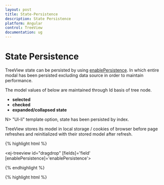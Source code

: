 ```yaml
---
layout: post
title: State-Persistence
description: State Persistence
platform: Angular
control: TreeView
documentation: ug
---
```


# State Persistence

TreeView state can be persisted by using [enablePersistence](http://help.syncfusion.com/api/js/ejtreeview#members:enablepersistence). In which entire modal has been persisted excluding data source in order to maintain performance. 

The model values of below are maintained through Id basis of tree node.

* **selected**
* **checked**
* **expanded/collapsed state**

N>  "Ul-li" template option, state has been persisted by index.

TreeView stores its model in local storage / cookies of browser before page refreshes and reinitialized with their stored model after refresh.

{% highlight html %}

 <ej-treeview id="dragdrop" [fields]='field' [enablePersistence]='enablePersistence'></ej-treeview>

{% endhighlight %}

{% highlight html %}

<script>

import { Component, Inject } from '@angular/core';

@Component({
    selector: 'control-content',
    templateUrl: 'app/components/treeview/enablePersistence.component.html'
})
export class enablePersistenceTreeViewComponent {

   public hierarchicalData: Object[] = [
        {
            id: 1, name: 'ASP.NET MVC Team', expanded: true,
            child: [
                { id: 2, parentId: 1, name: 'Smith', isSelected: true },
                { id: 3, parentId: 1, name: 'Johnson', isSelected: true },
                { id: 4, parentId: 1, name: 'Anderson' },
            ]
        },
        {
            id: 5, name: 'Windows Team',
            child: [
                { id: 6, parentId: 5, name: 'Clark' },
                { id: 7, parentId: 5, name: 'Wright' },
                { id: 8, parentId: 5, name: 'Lopez' },
            ]
        },
        {
            id: 9, name: 'Web Team',
            child: [
                { id: 11, parentId: 9, name: 'Joshua' },
                { id: 12, parentId: 9, name: 'Matthew' },
                { id: 13, parentId: 9, name: 'David' },
            ]
        },
        {
            id: 14, name: 'Build Team',
            child: [
                { id: 15, parentId: 14, name: 'Ryan' },
                { id: 16, parentId: 14, name: 'Justin' },
                { id: 17, parentId: 14, name: 'Robert' },
            ]
        },
        {
            id: 18, name: 'WPF Team',
            child: [
                { id: 19, parentId: 18, name: 'Brown' },
                { id: 20, parentId: 18, name: 'Johnson' },
                { id: 21, parentId: 18, name: 'Miller' },
            ]
        }
    ];
    public field:Object ={ dataSource: this.hierarchicalData, id: 'id', text: 'name', child: 'child', selected: 'isSelected' };
    public enablePersistence:boolean = true;
}

<script>

{% endhighlight %}


